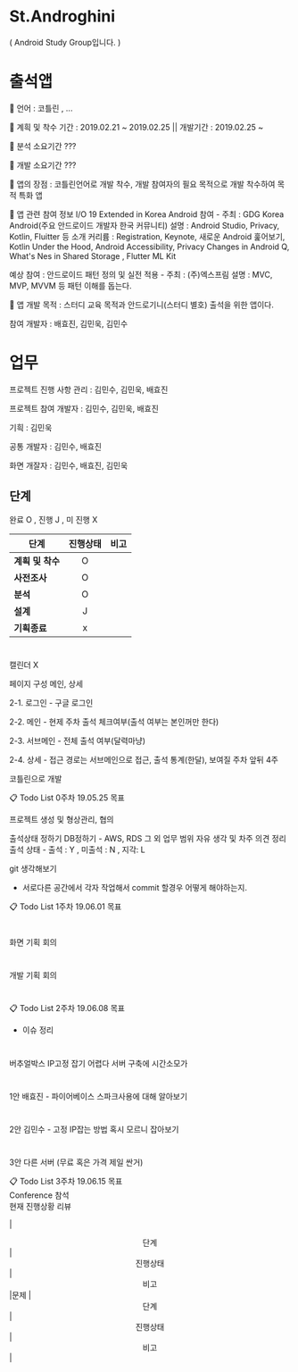 # St.Androghini
( Android Study Group입니다. )

# 출석앱

📌 언어 : 코틀린 , ...

📌 계흭 및 착수 기간 : 2019.02.21 ~ 2019.02.25 || 개발기간 : 2019.02.25 ~ 

📌 분석 소요기간 ???

📌 개발 소요기간 ???

📌 앱의 장점 : 코틀린언어로 개발 착수, 개발 참여자의 필요 목적으로 개발 착수하여 목적 특화 앱

📌 앱 관련 참여 정보 
I/O 19 Extended in Korea Android 참여 - 주최 : GDG Korea Android(주요 안드로이드 개발자 한국 커뮤니티)
설명 : Android Studio, Privacy, Kotlin, Fluitter 등 소개 
커리륨 : Registration, Keynote, 새로운 Android 훑어보기, Kotlin Under the Hood, Android Accessibility, Privacy Changes in Android Q, What's Nes in Shared Storage , Flutter ML Kit

예상 참여 : 안드로이드 패턴 정의 및 실전 적용 - 주최 : (주)엑스프림
설명 : MVC, MVP, MVVM 등 패턴 이해를 돕는다.


📌 앱 개발 목적 : 스터디 교육 목적과 안드로기니(스터디 별호) 출석을 위한 앱이다.


참여 개발자 : 배효진, 김민욱, 김민수

# 업무 

프로젝트 진행 사항 관리  : 김민수, 김민욱, 배효진

프로젝트 참여 개발자 : 김민수, 김민욱, 배효진

기흭 : 김민욱

공통 개발자 : 김민수, 배효진

화면 개잘자 : 김민수, 배효진, 김민욱

## 단계

완료 O , 진행 J , 미 진행 X

|  <center>단계</center> |  <center>진행상태</center> |  <center>비고</center> |
|:--------|:--------:|--------:|
|**계흭 및 착수** | <center> O </center> | |
|**사전조사** | <center> O </center> | |
|**분석** | <center> O </center> | |
|**설계** | <center> J </center> | |
|**기흭종료** | <center> x </center> | |

# 
# 
# 
# 
# 
# 



캘린더 X

페이지 구성 메인, 상세

2-1. 로그인 - 구글 로그인

2-2. 메인 - 현제 주차 출석 체크여부(출석 여부는 본인꺼만 한다)

2-3. 서브메인 - 전체 출석 여부(달력마냥)

2-4. 상세 - 접근 경로는 서브메인으로 접근, 출석 통계(한달), 보여질 주차 앞뒤 4주

코틀린으로 개발

📋 Todo List 0주차 19.05.25 목표

프로젝트 생성 및 형상관리, 협의

출석상태 정하기
DB정하기 - AWS, RDS 그 외
업무 범위
자유 생각 및 차주 의견 정리  
출석 상태 - 출석 : Y , 미출석 : N , 지각: L


git  생각해보기
- 서로다른 공간에서 각자 작업해서 commit 할경우 어떻게 해야하는지.


📋 Todo List 1주차 19.06.01 목표

#
화면 기획 회의  
#
개발 기획 회의  
#

📋 Todo List 2주차 19.06.08 목표


- 이슈 정리
#
버추얼박스 IP고정 잡기 어렵다
서버 구축에 시간소모가 
#
1안 배효진 - 파이어베이스 스파크사용에 대해 알아보기
#
2안 김민수 - 고정 IP잡는 방법 혹시 모르니 잡아보기
#
3안 다른 서버 (무료 혹은 가격 제일 싼거) 


📋 Todo List 3주차 19.06.15 목표  
Conference 참석  
현재 진행상황 리뷰  




|  <center>단계</center> |  <center>진행상태</center> |  <center>비고</center> |문제
|  <center>단계</center> |  <center>진행상태</center> |  <center>비고</center> |
